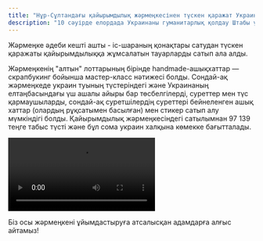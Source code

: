 ```yaml
---
title: "Нұр-Сұлтандағы қайырымдылық жәрмеңкесінен түскен қаражат Украинаға көмекке жұмсалады"
description: "10 сәуірде елордада Украинаны гуманитарлық қолдау Штабы ұйымдастырған алғаш қайырымдылық жәрмеңкесі өтті"
---
```


Жәрмеңке әдеби кешті ашты - іс-шараның қонақтары сатудан түскен қаражаты қайырымдылыққа жұмсалатын тауарларды сатып ала алды.

Жәрмеңкенің "алтын" лоттарының бірінде handmade-ашықхаттар — скрапбукинг бойынша мастер-класс нәтижесі болды. Сондай-ақ жәрмеңкеде украин туының түстеріндегі және Украинаның елтаңбасындағы үш ашалы айыры бар төсбелгілерді, суреттер мен түс қармаушыларды, сондай-ақ суретшілердің суреттері бейнеленген ашық хаттар (олардың рұқсатымен басылған) мен стикер сатып алу мүмкіндігі болды. Қайырымдылық жәрмеңкесіндегі сатылымнан 97 139 теңге табыс түсті және бұл сома украин халқына көмекке бағытталады.

<video controls="controls">
  <source src="./yarmarka.mp4">
</video>

Біз осы жәрмеңкені ұйымдастыруға атсалысқан адамдарға алғыс айтамыз!
